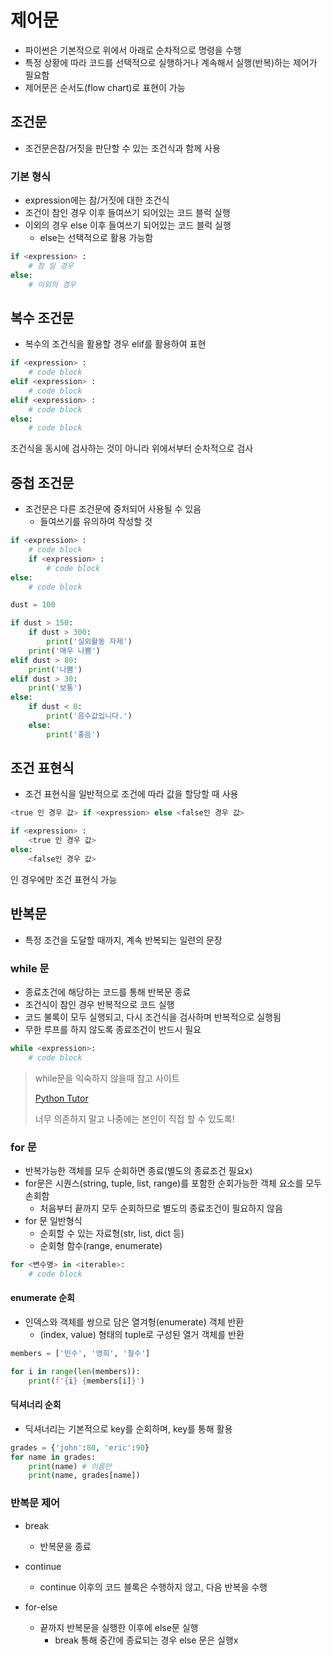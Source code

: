 # 제어문

- 파이썬은 기본적으로 위에서 아래로 순차적으로 명령을 수행
- 특정 상황에 따라 코드를 선택적으로 실행하거나 계속해서 실행(반복)하는 제어가 필요함
- 제어문은 순서도(flow chart)로 표현이 가능



## 조건문

- 조건문은참/거짓을 판단할 수 있는 조건식과 함께 사용

### 기본 형식

- expression에는 참/거짓에 대한 조건식
- 조건이 참인 경우 이후 들여쓰기 되어있는 코드 블럭 실행
- 이외의 경우 else 이후 들여쓰기 되어있는 코드 블럭 실행
  - else는 선택적으로 활용 가능함

```python
if <expression> :
    # 참 일 경우
else:
    # 이외의 경우
```



## 복수 조건문

- 복수의 조건식을 활용할 경우 elif를 활용하여 표현

```python
if <expression> :
    # code block
elif <expression> :
    # code block
elif <expression> :
    # code block
else:
    # code block
```

조건식을 동시에 검사하는 것이 아니라 위에서부터 순차적으로 검사



## 중첩 조건문

- 조건문은 다른 조건문에 중처되어 사용될 수 있음
  - 들여쓰기를 유의하여 작성할 것

```python
if <expression> :
    # code block
    if <expression> :
        # code block
else:
    # code block         
```





```python
dust = 100

if dust > 150:
    if dust > 300:
        print('실외활동 자제')
    print('매우 나쁨')
elif dust > 80:
    print('나쁨')
elif dust > 30:
    print('보통')
else:
    if dust < 0:
        print('음수값입니다.')
    else:
        print('좋음')

```



## 조건 표현식

- 조건 표현식을 일반적으로 조건에 따라 값을 할당할 때 사용

```python
<true 인 경우 값> if <expression> else <false인 경우 값>
```

```python
if <expression> :
    <true 인 경우 값>
else:
    <false인 경우 값>
```

인 경우에만 조건 표현식 가능



## 반복문

- 특정 조건을 도달할 때까지, 계속 반복되는 일련의 문장

### while 문

- 종료조건에 해당하는 코드를 통해 반복문 종료
- 조건식이 참인 경우 반복적으로 코드 실행
- 코드 불록이 모두 실행되고, 다시 조건식을 검사하며 반복적으로 실행됨
- 무한 루프를 하지 않도록 종료조건이 반드시 필요

```python
while <expression>:
    # code block
```



> while문을 익숙하지 않을때 참고 사이트
>
> [Python Tutor](https://pythontutor.com/)
>
> 너무 의존하지 말고 나중에는 본인이 직접 할 수 있도록!



### for 문

- 반복가능한 객체를 모두 순회하면 종료(별도의 종료조건 필요x)
- for문은 시퀀스(string, tuple, list, range)를 포함한 순회가능한 객체 요소를 모두 손회함
  - 처음부터 끝까지 모두 순회하므로 별도의 종료조건이 필요하지 않음
- for 문 일반형식
  - 순회할 수 있는 자료형(str, list, dict 등)
  - 순회형 함수(range, enumerate)


```python
for <변수명> in <iterable>:
    # code block
```



#### enumerate 순회

- 인덱스와 객체를 쌍으로 담은 열겨헝(enumerate) 객체 반환
  - (index, value) 형태의 tuple로 구성된 열거 객체를 반환

```python
members = ['민수', '영희', '철수']

for i in range(len(members)):
    print(f'{i} {members[i]}')
```



#### 딕셔너리 순회

- 딕셔너리는 기본적으로 key를 순회하며, key를 통해 활용

```python
grades = {'john':80, 'eric':90}
for name in grades: 
    print(name) # 이름만
    print(name, grades[name])
```



### 반복문 제어

- break
  - 반복문을 종료
- continue
  - continue 이후의 코드 블록은 수행하지 않고, 다음 반복을 수행

- for-else
  - 끝까지 반복문을 실행한 이후에 else문 실행
    - break 통해 중간에 종료되는 경우 else 문은 실행x